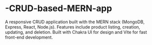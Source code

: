 # -CRUD-based-MERN-app
A responsive CRUD application built with the MERN stack (MongoDB, Express, React, Node.js). Features include product listing, creation, updating, and deletion. Built with Chakra UI for design and Vite for fast front-end development.
